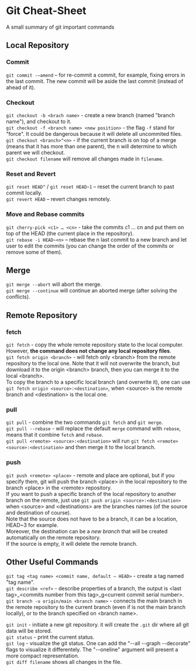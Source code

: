 # Git Cheat-Sheet
A small summary of git important commands

## Local Repository
### Commit  
`git commit -–amend` – for re-commit a commit, for example, fixing errors in the last commit. The new commit will be aside the last commit (instead of ahead of it).    

### Checkout  
`git checkout -b <brach name>` - create a new branch (named "branch name"), and checkout to it.  
`git checkout -f <branch name> <new position>` - the flag `-f` stand for "force". It could be dangerous because it will delete all uncommited files.  
`git checkout <branch>^<n>` - if the current branch is on top of a merge (means that it has more than one parent), the n will determine to which parent we will checkout.  
`git checkout filename` will remove all changes made in `filename`.  

### Reset and Revert  
`git reset HEAD^` / `git reset HEAD~1` – reset the current branch to past commit locally.  
`git revert HEAD` – revert changes remotely.  

### Move and Rebase commits  
`git cherry-pick <c1> … <cn>` - take the commits c1 … cn and put them on top of the HEAD (the current place in the repository).  
`git rebase -i HEAD~<n>` – rebase the n last commit to a new branch and let user to edit the commits (you can change the order of the commits or remove some of them).  

## Merge  
`git merge --abort` will abort the merge.  
`git merge --continue` will continue an aborted merge (after solving the conflicts).  


## Remote Repository
### fetch  
`git fetch` - copy the whole remote repository state to the local computer. However, **the command does not change any local repository files**.  
`git fetch origin <branch>` - will fetch only &lt;branch> from the remote repository to the local one. Note that it will not overwrite the branch, but download it to the origin &lt;branch> branch, then you can merge it to the local &lt;branch>.  
To copy the branch to a specific local branch (and overwrite it), one can use `git fetch origin <source>:<destination>`, when &lt;source> is the remote branch and &lt;destination> is the local one. 

### pull
`git pull` - combine the two commands `git fetch` and  `git merge`.  
`git pull --rebase` - will replace the default `merge` command with `rebase`, means that it combine `fetch` and `rebase`.  
`git pull <remote> <source>:<destination>` will run `git fetch <remote> <source>:<destination>` and then merge it to the local branch.    

### push
`git push <remote> <place>` - remote and place are optional, but if you specify them, git will push the branch &lt;place> in the local repository to the branch &lt;place> in the &lt;remote> repository.  
If you want to push a specific branch of the local repository to another branch on the remote, just use `git push origin <source>:<destination>` when &lt;source> and &lt;destinations> are the branches names (of the source and destination of course).  
Note that the source does not have to be a branch, it can be a location, HEAD~3 for example.  
Moreover, the destination can be a *new branch* that will be created automatically on the remote repository.  
If the source is empty, it will delete the remote branch.  

## Other Useful Commands
`git tag <tag name> <commit name, default – HEAD>` - create a tag named "tag name".  
`git describe <ref>` - describe properties of a branch, the output is &lt;last tag>_&lt;commits number from this tag>_g&lt;current commit serial number>.  
`git branch -u origin/main <branch name>` - connects the main branch in the remote repository to the current branch (even if is not the main branch locally), or to the branch specified on &lt;branch name>.  

`git init` - initiate a new git repository. it will create the `.git` dir where all git data will be stored.  
`git status` - print the current status.  
`git log` - visualize the git status.  One can add the "--all --graph --decorate" flags to visualize it differentely. The "--oneline" argument will present a more compact representation.  
`git diff filename` shows all changes in the file.  

